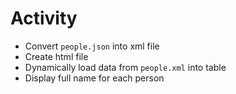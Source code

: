 # Activity

- Convert `people.json` into xml file
- Create html file
- Dynamically load data from `people.xml` into table
- Display full name for each person

